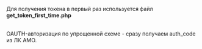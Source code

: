 Для получения токена в первый раз используется файл **get_token_first_time.php**<br><br>

OAUTH-авторизация по упрощенной схеме - сразу получаем auth_code из ЛК АМО.